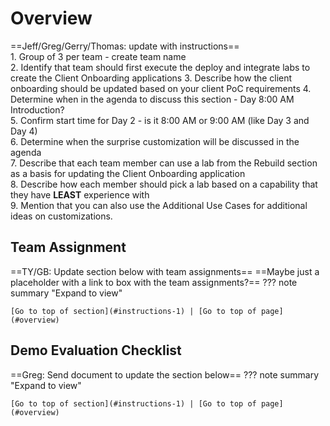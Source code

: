 # Overview

==Jeff/Greg/Gerry/Thomas: update with instructions==  
    1. Group of 3 per team - create team name  
    2. Identify that team should first execute the deploy and integrate labs to create the Client Onboarding applications
    3. Describe how the client onboarding should be updated based on your client PoC requirements
    4. Determine when in the agenda to discuss this section - Day 8:00 AM Introduction?  
    5. Confirm start time for Day 2 - is it 8:00 AM or 9:00 AM (like Day 3 and Day 4)  
    6. Determine when the surprise customization will be discussed in the agenda  
    7. Describe that each team member can use a lab from the Rebuild section as a basis for updating the Client Onboarding application  
    8. Describe how each member should pick a lab based on a capability that they have **LEAST** experience with  
    9. Mention that you can also use the Additional Use Cases for additional ideas on customizations.  
  
## Team Assignment
<a name="instructions-1"></a>
==TY/GB: Update section below with team assignments==
==Maybe just a placeholder with a link to box with the team assignments?==
??? note summary "Expand to view"


    [Go to top of section](#instructions-1) | [Go to top of page](#overview)

## Demo Evaluation Checklist
<a name="instructions-2"></a>
==Greg: Send document to update the section below==
??? note summary "Expand to view"


    [Go to top of section](#instructions-1) | [Go to top of page](#overview)
